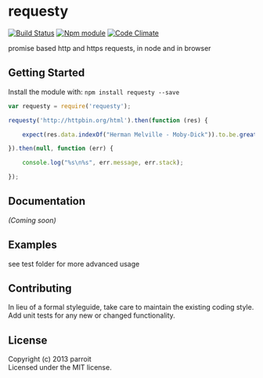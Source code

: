 # requesty
[![Build Status](https://secure.travis-ci.org/parroit/requesty.png?branch=master)](http://travis-ci.org/parroit/requesty)  [![Npm module](https://badge.fury.io/js/requesty.png)](https://npmjs.org/package/requesty) [![Code Climate](https://codeclimate.com/github/parroit/requesty.png)](https://codeclimate.com/github/parroit/requesty)

promise based http and https requests, in node and in browser

## Getting Started
Install the module with: `npm install requesty --save`

```javascript
var requesty = require('requesty');

requesty('http://httpbin.org/html').then(function (res) {

    expect(res.data.indexOf("Herman Melville - Moby-Dick")).to.be.greaterThan(10);

}).then(null, function (err) {

    console.log("%s\n%s", err.message, err.stack);

});
```

## Documentation
_(Coming soon)_

## Examples
see test folder for more advanced usage

## Contributing
In lieu of a formal styleguide, take care to maintain the existing coding style.
Add unit tests for any new or changed functionality.


## License
Copyright (c) 2013 parroit  
Licensed under the MIT license.

